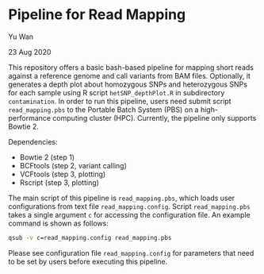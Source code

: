 # Pipeline for Read Mapping

Yu Wan

23 Aug 2020



This repository offers a basic bash-based pipeline for mapping short reads against a reference genome and call variants from BAM files. Optionally, it generates a depth plot about homozygous SNPs and heterozygous SNPs for each sample using R script `hetSNP_depthPlot.R` in subdirectory `contamination`. In order to run this pipeline, users need submit script `read_mapping.pbs` to the Portable Batch System (PBS) on a high-performance computing cluster (HPC). Currently, the pipeline only supports Bowtie 2.



Dependencies:

- Bowtie 2 (step 1)
- BCFtools (step 2, variant calling)
- VCFtools (step 3, plotting)
- Rscript (step 3, plotting)



The main script of this pipeline is `read_mapping.pbs`, which loads user configurations from text file `read_mapping.config`. Script `read_mapping.pbs` takes a single argument `c` for accessing the configuration file. An example command is shown as follows:

```bash
qsub -v c=read_mapping.config read_mapping.pbs
```

Please see configuration file `read_mapping.config` for parameters that need to be set by users before executing this pipeline.
